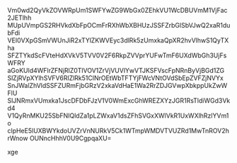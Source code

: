 Vm0wd2QyVkZOVWRpUm1SWFYwZG9WbGx0ZEhkVU1WcDBUVmM1VjFac2JETlhh
MUpUVmpGS2RHVkdXbFpOCmFrRXhWbXBHUzJSSFZrbGlSbVJwQ2xaR1dubFdi
VEI0VXpGSmVWUnJiR2xTYlZKWVEyc3dlRk5zUmxkaQpXR2hvVlhwS1QyTXha
SFZTYkdScFVteHdXVkV5TVV0V2F6RkpZVVprYUFwTmF6UXdWbGh3UjFsWFRY
aGoKUld4WFlrZFNjRlZ0TlVOV1ZrVjVUVlYwVTJKSFVscFpNRnByVjBGd1ZG
SlZjRVpXYlhSVFV6RlZlRk51ClNrOEtWbTFTYjFWcVNtOVdSbEpZVFZjNVYx
SnJWalZhVldSSFZURmFjbGRzV2xkaVdHaE1Wa2RrZDJGVwpXbkppUkZwWFlU
SlJNRmxVUmxka1JscDFDbFJzV1V0WmExcGhWREZXYzJGR1RsTldiWGd3Vkd4
V1QyRnMKU25SbFNIQldZa1pLZWxaV1dsZFhSVGxXWlVkR1UxWXlhRzlYVm1o
clpHeE5lUXBWYkdoUVZrVnNURkV5Ck1WTmpWMDVTVUZRd1MwTnROV2hrWnow
OUNncHhhV0U9CgpqaXU=

xge